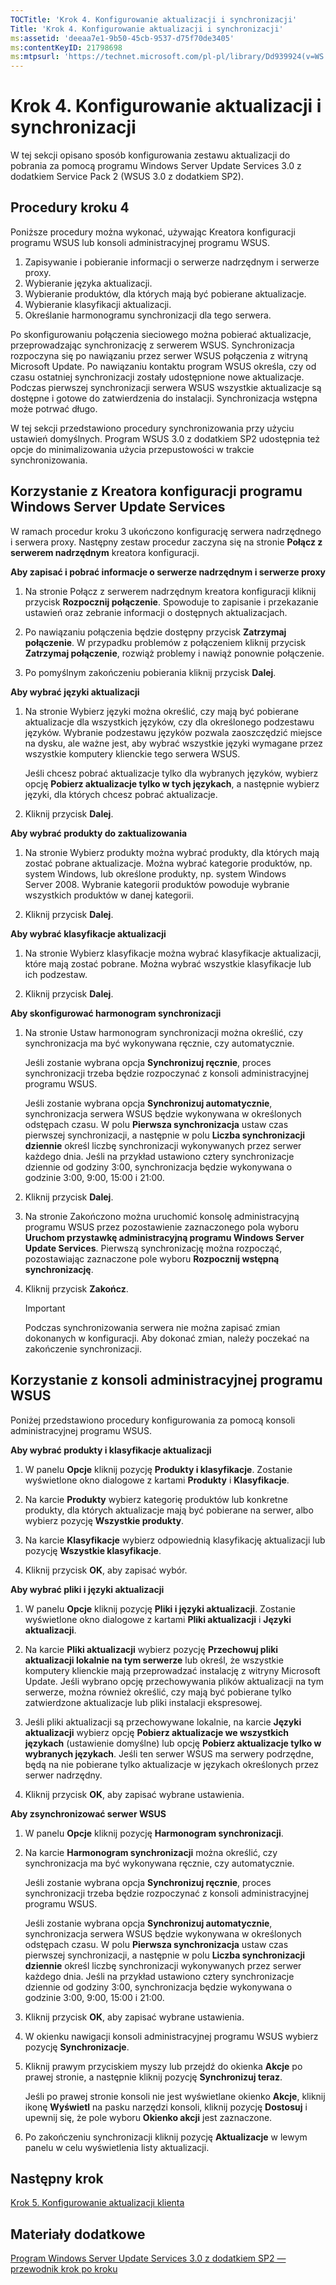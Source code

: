 ```yaml
---
TOCTitle: 'Krok 4. Konfigurowanie aktualizacji i synchronizacji'
Title: 'Krok 4. Konfigurowanie aktualizacji i synchronizacji'
ms:assetid: 'deeaa7e1-9b50-45cb-9537-d75f70de3405'
ms:contentKeyID: 21798698
ms:mtpsurl: 'https://technet.microsoft.com/pl-pl/library/Dd939924(v=WS.10)'
---
```


Krok 4. Konfigurowanie aktualizacji i synchronizacji
====================================================

W tej sekcji opisano sposób konfigurowania zestawu aktualizacji do pobrania za pomocą programu Windows Server Update Services 3.0 z dodatkiem Service Pack 2 (WSUS 3.0 z dodatkiem SP2).

Procedury kroku 4
-----------------

Poniższe procedury można wykonać, używając Kreatora konfiguracji programu WSUS lub konsoli administracyjnej programu WSUS.

1.  Zapisywanie i pobieranie informacji o serwerze nadrzędnym i serwerze proxy.
2.  Wybieranie języka aktualizacji.
3.  Wybieranie produktów, dla których mają być pobierane aktualizacje.
4.  Wybieranie klasyfikacji aktualizacji.
5.  Określanie harmonogramu synchronizacji dla tego serwera.

Po skonfigurowaniu połączenia sieciowego można pobierać aktualizacje, przeprowadzając synchronizację z serwerem WSUS. Synchronizacja rozpoczyna się po nawiązaniu przez serwer WSUS połączenia z witryną Microsoft Update. Po nawiązaniu kontaktu program WSUS określa, czy od czasu ostatniej synchronizacji zostały udostępnione nowe aktualizacje. Podczas pierwszej synchronizacji serwera WSUS wszystkie aktualizacje są dostępne i gotowe do zatwierdzenia do instalacji. Synchronizacja wstępna może potrwać długo.

W tej sekcji przedstawiono procedury synchronizowania przy użyciu ustawień domyślnych. Program WSUS 3.0 z dodatkiem SP2 udostępnia też opcje do minimalizowania użycia przepustowości w trakcie synchronizowania.

Korzystanie z Kreatora konfiguracji programu Windows Server Update Services
---------------------------------------------------------------------------

W ramach procedur kroku 3 ukończono konfigurację serwera nadrzędnego i serwera proxy. Następny zestaw procedur zaczyna się na stronie **Połącz z serwerem nadrzędnym** kreatora konfiguracji.

**Aby zapisać i pobrać informacje o serwerze nadrzędnym i serwerze proxy**
1.  Na stronie Połącz z serwerem nadrzędnym kreatora konfiguracji kliknij przycisk **Rozpocznij połączenie**. Spowoduje to zapisanie i przekazanie ustawień oraz zebranie informacji o dostępnych aktualizacjach.

2.  Po nawiązaniu połączenia będzie dostępny przycisk **Zatrzymaj połączenie**. W przypadku problemów z połączeniem kliknij przycisk **Zatrzymaj połączenie**, rozwiąż problemy i nawiąż ponownie połączenie.

3.  Po pomyślnym zakończeniu pobierania kliknij przycisk **Dalej**.

**Aby wybrać języki aktualizacji**
1.  Na stronie Wybierz języki można określić, czy mają być pobierane aktualizacje dla wszystkich języków, czy dla określonego podzestawu języków. Wybranie podzestawu języków pozwala zaoszczędzić miejsce na dysku, ale ważne jest, aby wybrać wszystkie języki wymagane przez wszystkie komputery klienckie tego serwera WSUS.

    Jeśli chcesz pobrać aktualizacje tylko dla wybranych języków, wybierz opcję **Pobierz aktualizacje tylko w tych językach**, a następnie wybierz języki, dla których chcesz pobrać aktualizacje.

2.  Kliknij przycisk **Dalej**.

**Aby wybrać produkty do zaktualizowania**
1.  Na stronie Wybierz produkty można wybrać produkty, dla których mają zostać pobrane aktualizacje. Można wybrać kategorie produktów, np. system Windows, lub określone produkty, np. system Windows Server 2008. Wybranie kategorii produktów powoduje wybranie wszystkich produktów w danej kategorii.

2.  Kliknij przycisk **Dalej**.

**Aby wybrać klasyfikacje aktualizacji**
1.  Na stronie Wybierz klasyfikacje można wybrać klasyfikacje aktualizacji, które mają zostać pobrane. Można wybrać wszystkie klasyfikacje lub ich podzestaw.

2.  Kliknij przycisk **Dalej**.

**Aby skonfigurować harmonogram synchronizacji**
1.  Na stronie Ustaw harmonogram synchronizacji można określić, czy synchronizacja ma być wykonywana ręcznie, czy automatycznie.

    Jeśli zostanie wybrana opcja **Synchronizuj ręcznie**, proces synchronizacji trzeba będzie rozpoczynać z konsoli administracyjnej programu WSUS.

    Jeśli zostanie wybrana opcja **Synchronizuj automatycznie**, synchronizacja serwera WSUS będzie wykonywana w określonych odstępach czasu. W polu **Pierwsza synchronizacja** ustaw czas pierwszej synchronizacji, a następnie w polu **Liczba synchronizacji dziennie** określ liczbę synchronizacji wykonywanych przez serwer każdego dnia. Jeśli na przykład ustawiono cztery synchronizacje dziennie od godziny 3:00, synchronizacja będzie wykonywana o godzinie 3:00, 9:00, 15:00 i 21:00.

2.  Kliknij przycisk **Dalej**.

3.  Na stronie Zakończono można uruchomić konsolę administracyjną programu WSUS przez pozostawienie zaznaczonego pola wyboru **Uruchom przystawkę administracyjną programu Windows Server Update Services**. Pierwszą synchronizację można rozpocząć, pozostawiając zaznaczone pole wyboru **Rozpocznij wstępną synchronizację**.

4.  Kliknij przycisk **Zakończ**.

    > [!Important]  
    > Podczas synchronizowania serwera nie można zapisać zmian dokonanych w konfiguracji. Aby dokonać zmian, należy poczekać na zakończenie synchronizacji. 

Korzystanie z konsoli administracyjnej programu WSUS
----------------------------------------------------

Poniżej przedstawiono procedury konfigurowania za pomocą konsoli administracyjnej programu WSUS.

**Aby wybrać produkty i klasyfikacje aktualizacji**
1.  W panelu **Opcje** kliknij pozycję **Produkty i klasyfikacje**. Zostanie wyświetlone okno dialogowe z kartami **Produkty** i **Klasyfikacje**.

2.  Na karcie **Produkty** wybierz kategorię produktów lub konkretne produkty, dla których aktualizacje mają być pobierane na serwer, albo wybierz pozycję **Wszystkie produkty**.

3.  Na karcie **Klasyfikacje** wybierz odpowiednią klasyfikację aktualizacji lub pozycję **Wszystkie klasyfikacje**.

4.  Kliknij przycisk **OK**, aby zapisać wybór.

**Aby wybrać pliki i języki aktualizacji**
1.  W panelu **Opcje** kliknij pozycję **Pliki i języki aktualizacji**. Zostanie wyświetlone okno dialogowe z kartami **Pliki aktualizacji** i **Języki aktualizacji**.

2.  Na karcie **Pliki aktualizacji** wybierz pozycję **Przechowuj pliki aktualizacji lokalnie na tym serwerze** lub określ, że wszystkie komputery klienckie mają przeprowadzać instalację z witryny Microsoft Update. Jeśli wybrano opcję przechowywania plików aktualizacji na tym serwerze, można również określić, czy mają być pobierane tylko zatwierdzone aktualizacje lub pliki instalacji ekspresowej.

3.  Jeśli pliki aktualizacji są przechowywane lokalnie, na karcie **Języki aktualizacji** wybierz opcję **Pobierz aktualizacje we wszystkich językach** (ustawienie domyślne) lub opcję **Pobierz aktualizacje tylko w wybranych językach**. Jeśli ten serwer WSUS ma serwery podrzędne, będą na nie pobierane tylko aktualizacje w językach określonych przez serwer nadrzędny.

4.  Kliknij przycisk **OK**, aby zapisać wybrane ustawienia.

**Aby zsynchronizować serwer WSUS**
1.  W panelu **Opcje** kliknij pozycję **Harmonogram synchronizacji**.

2.  Na karcie **Harmonogram synchronizacji** można określić, czy synchronizacja ma być wykonywana ręcznie, czy automatycznie.

    Jeśli zostanie wybrana opcja **Synchronizuj ręcznie**, proces synchronizacji trzeba będzie rozpoczynać z konsoli administracyjnej programu WSUS.

    Jeśli zostanie wybrana opcja **Synchronizuj automatycznie**, synchronizacja serwera WSUS będzie wykonywana w określonych odstępach czasu. W polu **Pierwsza synchronizacja** ustaw czas pierwszej synchronizacji, a następnie w polu **Liczba synchronizacji dziennie** określ liczbę synchronizacji wykonywanych przez serwer każdego dnia. Jeśli na przykład ustawiono cztery synchronizacje dziennie od godziny 3:00, synchronizacja będzie wykonywana o godzinie 3:00, 9:00, 15:00 i 21:00.

3.  Kliknij przycisk **OK**, aby zapisać wybrane ustawienia.

4.  W okienku nawigacji konsoli administracyjnej programu WSUS wybierz pozycję **Synchronizacje**.

5.  Kliknij prawym przyciskiem myszy lub przejdź do okienka **Akcje** po prawej stronie, a następnie kliknij pozycję **Synchronizuj teraz**.

    Jeśli po prawej stronie konsoli nie jest wyświetlane okienko **Akcje**, kliknij ikonę **Wyświetl** na pasku narzędzi konsoli, kliknij pozycję **Dostosuj** i upewnij się, że pole wyboru **Okienko akcji** jest zaznaczone.

6.  Po zakończeniu synchronizacji kliknij pozycję **Aktualizacje** w lewym panelu w celu wyświetlenia listy aktualizacji.

Następny krok
-------------

[Krok 5. Konfigurowanie aktualizacji klienta](https://technet.microsoft.com/5ae60ead-3e94-456c-a692-c0f193ea5d5a)

Materiały dodatkowe
-------------------

[Program Windows Server Update Services 3.0 z dodatkiem SP2 — przewodnik krok po kroku](https://technet.microsoft.com/4b504edc-93b3-45b0-a7e8-d0107f1a4442)
